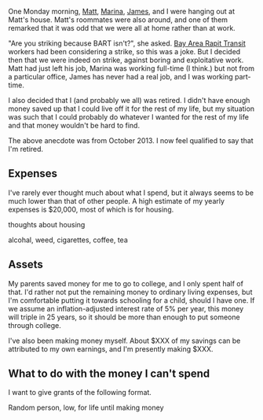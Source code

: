 One Monday morning, [Matt](), [Marina](), [James](), and I
were hanging out at Matt's house. Matt's roommates were also
around, and one of them remarked that it was odd that we were
all at home rather than at work.

"Are you striking because BART isn't?", she asked.
[Bay Area Rapit Transit]()
workers had been considering a strike, so this was a joke.
But I decided then that we were indeed on strike, against
boring and exploitative work. Matt had just left his job,
Marina was working full-time (I think.) but not from a
particular office, James has never had a real job, and I
was working part-time.

I also decided that I (and probably we all) was retired.
I didn't have enough money saved up that I could live off
it for the rest of my life, but my situation was such that
I could probably do whatever I wanted for the rest of my
life and that money wouldn't be hard to find.

The above anecdote was from October 2013. I now feel
qualified to say that I'm retired.

## Expenses
I've rarely ever thought much about what I spend, but it
always seems to be much lower than that of other people.
A high estimate of my yearly expenses is $20,000, most of
which is for housing.

thoughts about housing

alcohal, weed, cigarettes, coffee, tea

## Assets
My parents saved money for me to go to college, and I only
spent half of that. I'd rather not put the remaining money
to ordinary living expenses, but I'm comfortable putting it
towards schooling for a child, should I have one. If we assume
an inflation-adjusted interest rate of 5% per year, this money
will triple in 25 years, so it should be more than enough to
put someone through college.

I've also been making money myself. About $XXX of my savings
can be attributed to my own earnings, and I'm presently making
$XXX.

## What to do with the money I can't spend
I want to give grants of the following format.

Random person, low, for life until making money

